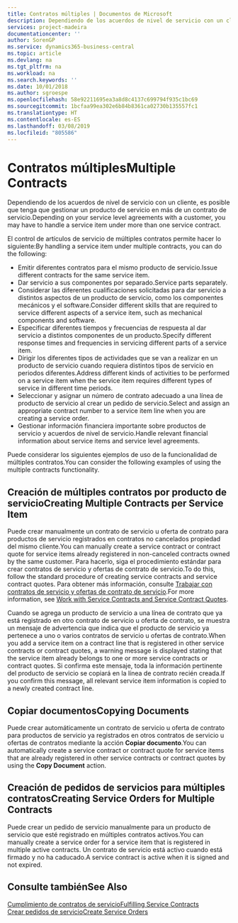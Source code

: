 ```yaml
---
title: Contratos múltiples | Documentos de Microsoft
description: Dependiendo de los acuerdos de nivel de servicio con un cliente, es posible que tenga que gestionar un producto de servicio en más de un contrato de servicio.
services: project-madeira
documentationcenter: ''
author: SorenGP
ms.service: dynamics365-business-central
ms.topic: article
ms.devlang: na
ms.tgt_pltfrm: na
ms.workload: na
ms.search.keywords: ''
ms.date: 10/01/2018
ms.author: sgroespe
ms.openlocfilehash: 58e92211695ea3a8d8c4137c699794f935c1bc69
ms.sourcegitcommit: 1bcfaa99ea302e6b84b8361ca02730b135557fc1
ms.translationtype: HT
ms.contentlocale: es-ES
ms.lasthandoff: 03/08/2019
ms.locfileid: "805586"
---
```

# <a name="multiple-contracts"></a><span data-ttu-id="59cba-103">Contratos múltiples</span><span class="sxs-lookup"><span data-stu-id="59cba-103">Multiple Contracts</span></span>
<span data-ttu-id="59cba-104">Dependiendo de los acuerdos de nivel de servicio con un cliente, es posible que tenga que gestionar un producto de servicio en más de un contrato de servicio.</span><span class="sxs-lookup"><span data-stu-id="59cba-104">Depending on your service level agreements with a customer, you may have to handle a service item under more than one service contract.</span></span>  
  
<span data-ttu-id="59cba-105">El control de artículos de servicio de múltiples contratos permite hacer lo siguiente:</span><span class="sxs-lookup"><span data-stu-id="59cba-105">By handling a service item under multiple contracts, you can do the following:</span></span>  
  
* <span data-ttu-id="59cba-106">Emitir diferentes contratos para el mismo producto de servicio.</span><span class="sxs-lookup"><span data-stu-id="59cba-106">Issue different contracts for the same service item.</span></span>  
* <span data-ttu-id="59cba-107">Dar servicio a sus componentes por separado.</span><span class="sxs-lookup"><span data-stu-id="59cba-107">Service parts separately.</span></span>  
* <span data-ttu-id="59cba-108">Considerar las diferentes cualificaciones solicitadas para dar servicio a distintos aspectos de un producto de servicio, como los componentes mecánicos y el software.</span><span class="sxs-lookup"><span data-stu-id="59cba-108">Consider different skills that are required to service different aspects of a service item, such as mechanical components and software.</span></span>  
* <span data-ttu-id="59cba-109">Especificar diferentes tiempos y frecuencias de respuesta al dar servicio a distintos componentes de un producto.</span><span class="sxs-lookup"><span data-stu-id="59cba-109">Specify different response times and frequencies in servicing different parts of a service item.</span></span>  
* <span data-ttu-id="59cba-110">Dirigir los diferentes tipos de actividades que se van a realizar en un producto de servicio cuando requiera distintos tipos de servicio en periodos diferentes.</span><span class="sxs-lookup"><span data-stu-id="59cba-110">Address different kinds of activities to be performed on a service item when the service item requires different types of service in different time periods.</span></span>  
* <span data-ttu-id="59cba-111">Seleccionar y asignar un número de contrato adecuado a una línea de producto de servicio al crear un pedido de servicio.</span><span class="sxs-lookup"><span data-stu-id="59cba-111">Select and assign an appropriate contract number to a service item line when you are creating a service order.</span></span>  
* <span data-ttu-id="59cba-112">Gestionar información financiera importante sobre productos de servicio y acuerdos de nivel de servicio.</span><span class="sxs-lookup"><span data-stu-id="59cba-112">Handle relevant financial information about service items and service level agreements.</span></span>  
  
<span data-ttu-id="59cba-113">Puede considerar los siguientes ejemplos de uso de la funcionalidad de múltiples contratos.</span><span class="sxs-lookup"><span data-stu-id="59cba-113">You can consider the following examples of using the multiple contracts functionality.</span></span>  
  
## <a name="creating-multiple-contracts-per-service-item"></a><span data-ttu-id="59cba-114">Creación de múltiples contratos por producto de servicio</span><span class="sxs-lookup"><span data-stu-id="59cba-114">Creating Multiple Contracts per Service Item</span></span>  
<span data-ttu-id="59cba-115">Puede crear manualmente un contrato de servicio u oferta de contrato para productos de servicio registrados en contratos no cancelados propiedad del mismo cliente.</span><span class="sxs-lookup"><span data-stu-id="59cba-115">You can manually create a service contract or contract quote for service items already registered in non-canceled contracts owned by the same customer.</span></span> <span data-ttu-id="59cba-116">Para hacerlo, siga el procedimiento estándar para crear contratos de servicio y ofertas de contrato de servicio.</span><span class="sxs-lookup"><span data-stu-id="59cba-116">To do this, follow the standard procedure of creating service contracts and service contract quotes.</span></span> <span data-ttu-id="59cba-117">Para obtener más información, consulte [Trabajar con contratos de servicio y ofertas de contrato de servicio](service-how-to-create-service-contracts-and-service-contract-quotes.md).</span><span class="sxs-lookup"><span data-stu-id="59cba-117">For more information, see [Work with Service Contracts and Service Contract Quotes](service-how-to-create-service-contracts-and-service-contract-quotes.md).</span></span>  
  
<span data-ttu-id="59cba-118">Cuando se agrega un producto de servicio a una línea de contrato que ya está registrado en otro contrato de servicio u oferta de contrato, se muestra un mensaje de advertencia que indica que el producto de servicio ya pertenece a uno o varios contratos de servicio u ofertas de contrato.</span><span class="sxs-lookup"><span data-stu-id="59cba-118">When you add a service item on a contract line that is registered in other service contracts or contract quotes, a warning message is displayed stating that the service item already belongs to one or more service contracts or contract quotes.</span></span> <span data-ttu-id="59cba-119">Si confirma este mensaje, toda la información pertinente del producto de servicio se copiará en la línea de contrato recién creada.</span><span class="sxs-lookup"><span data-stu-id="59cba-119">If you confirm this message, all relevant service item information is copied to a newly created contract line.</span></span>  
  
## <a name="copying-documents"></a><span data-ttu-id="59cba-120">Copiar documentos</span><span class="sxs-lookup"><span data-stu-id="59cba-120">Copying Documents</span></span>  
<span data-ttu-id="59cba-121">Puede crear automáticamente un contrato de servicio u oferta de contrato para productos de servicio ya registrados en otros contratos de servicio u ofertas de contratos mediante la acción **Copiar documento**.</span><span class="sxs-lookup"><span data-stu-id="59cba-121">You can automatically create a service contract or contract quote for service items that are already registered in other service contracts or contract quotes by using the **Copy Document** action.</span></span>  
  
## <a name="creating-service-orders-for-multiple-contracts"></a><span data-ttu-id="59cba-122">Creación de pedidos de servicios para múltiples contratos</span><span class="sxs-lookup"><span data-stu-id="59cba-122">Creating Service Orders for Multiple Contracts</span></span>  
<span data-ttu-id="59cba-123">Puede crear un pedido de servicio manualmente para un producto de servicio que esté registrado en múltiples contratos activos.</span><span class="sxs-lookup"><span data-stu-id="59cba-123">You can manually create a service order for a service item that is registered in multiple active contracts.</span></span> <span data-ttu-id="59cba-124">Un contrato de servicio está activo cuando está firmado y no ha caducado.</span><span class="sxs-lookup"><span data-stu-id="59cba-124">A service contract is active when it is signed and not expired.</span></span>  
  
## <a name="see-also"></a><span data-ttu-id="59cba-125">Consulte también</span><span class="sxs-lookup"><span data-stu-id="59cba-125">See Also</span></span>  
[<span data-ttu-id="59cba-126">Cumplimiento de contratos de servicio</span><span class="sxs-lookup"><span data-stu-id="59cba-126">Fulfilling Service Contracts</span></span>](service-fulfill-service-contracts.md)  
[<span data-ttu-id="59cba-127">Crear pedidos de servicio</span><span class="sxs-lookup"><span data-stu-id="59cba-127">Create Service Orders</span></span>](service-how-to-create-service-orders.md)  
